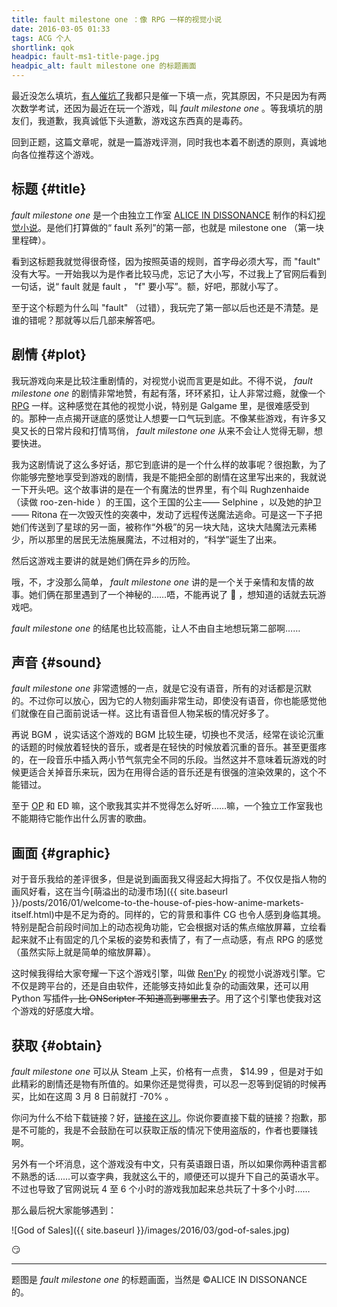 ```yaml
---
title: fault milestone one ：像 RPG 一样的视觉小说
date: 2016-03-05 01:33
tags: ACG 个人
shortlink: qok
headpic: fault-ms1-title-page.jpg
headpic_alt: fault milestone one 的标题画面
---
```


最近没怎么填坑，[有人催坑了](https://fiveyellowmice.com/posts/2015/10/hcv-ffmpeg-release-0-2.html#comment-2541041816)我都只是催一下填一点，究其原因，不只是因为有两次数学考试，还因为最近在玩一个游戏，叫 _fault milestone one_ 。等我填坑的朋友们，我道歉，我真诚低下头道歉，游戏这东西真的是毒药。

<!--more-->

回到正题，这篇文章呢，就是一篇游戏评测，同时我也本着不剧透的原则，真诚地向各位推荐这个游戏。

## 标题 {#title}

_fault milestone one_ 是一个由独立工作室 [ALICE IN DISSONANCE](http://projectwritten.com/) 制作的科幻[视觉小说](https://zh.wikipedia.org/wiki/%E8%A7%86%E8%A7%89%E5%B0%8F%E8%AF%B4)。是他们打算做的“ fault 系列”的第一部，也就是 milestone one （第一块里程碑）。

看到这标题我就觉得很奇怪，因为按照英语的规则，首字母必须大写，而 "fault" 没有大写。一开始我以为是作者比较马虎，忘记了大小写，不过我上了官网后看到一句话，说“ fault 就是 fault ， "f" 要小写”。额，好吧，那就小写了。

至于这个标题为什么叫 "fault" （过错），我玩完了第一部以后也还是不清楚。是谁的错呢？那就等以后几部来解答吧。

## 剧情 {#plot}

我玩游戏向来是比较注重剧情的，对视觉小说而言更是如此。不得不说， _fault milestone one_ 的剧情非常地赞，有起有落，环环紧扣，让人非常过瘾，就像一个 [RPG](https://zh.wikipedia.org/wiki/%E8%A7%92%E8%89%B2%E6%89%AE%E6%BC%94%E6%B8%B8%E6%88%8F) 一样。这种感觉在其他的视觉小说，特别是 Galgame 里，是很难感受到的。那种一点点揭开谜底的感觉让人想要一口气玩到底。不像某些游戏，有许多又臭又长的日常片段和打情骂俏， _fault milestone one_ 从来不会让人觉得无聊，想要快进。

我为这剧情说了这么多好话，那它到底讲的是一个什么样的故事呢？很抱歉，为了你能够完整地享受到游戏的剧情，我是不能把全部的剧情在这里写出来的，我就说一下开头吧。这个故事讲的是在一个有魔法的世界里，有个叫 Rughzenhaide （读做 roo-zen-hide ）的王国，这个王国的公主—— Selphine ，以及她的护卫—— Ritona 在一次毁灭性的突袭中，发动了远程传送魔法逃命。可是这一下子把她们传送到了星球的另一面，被称作“外极”的另一块大陆，这块大陆魔法元素稀少，所以那里的居民无法施展魔法，不过相对的，“科学”诞生了出来。

然后这游戏主要讲的就是她们俩在异乡的历险。

哦，不，才没那么简单， _fault milestone one_ 讲的是一个关于亲情和友情的故事。她们俩在那里遇到了一个神秘的……唔，不能再说了 :bow: ，想知道的话就去玩游戏吧。

_fault milestone one_ 的结尾也比较高能，让人不由自主地想玩第二部啊……

## 声音 {#sound}

_fault milestone one_ 非常遗憾的一点，就是它没有语音，所有的对话都是沉默的。不过你可以放心，因为它的人物刻画非常生动，即使没有语音，你也能感觉他们就像在自己面前说话一样。这比有语音但人物呆板的情况好多了。

再说 BGM ，说实话这个游戏的 BGM 比较生硬，切换也不灵活，经常在谈论沉重的话题的时候放着轻快的音乐，或者是在轻快的时候放着沉重的音乐。甚至更蛋疼的，在一段音乐中插入两小节气氛完全不同的乐段。当然这并不意味着玩游戏的时候更适合关掉音乐来玩，因为在用得合适的音乐还是有很强的渲染效果的，这个不能错过。

至于 [OP](https://www.youtube.com/watch?v=mvuWlqxtB7A) 和 ED 嘛，这个歌我其实并不觉得怎么好听……嘛，一个独立工作室我也不能期待它能作出什么厉害的歌曲。

## 画面 {#graphic}

对于音乐我给的差评很多，但是说到画面我又得竖起大拇指了。不仅仅是指人物的画风好看，这在当今[萌溢出的动漫市场]({{ site.baseurl }}/posts/2016/01/welcome-to-the-house-of-pies-how-anime-markets-itself.html)中是不足为奇的。同样的，它的背景和事件 CG 也令人感到身临其境。特别是配合前段时间加上的动态视角功能，它会根据对话的焦点缩放屏幕，立绘看起来就不止有固定的几个呆板的姿势和表情了，有了一点动感，有点 RPG 的感觉（虽然实际上就是简单的缩放屏幕）。

这时候我得给大家夸耀一下这个游戏引擎，叫做 [Ren'Py](http://www.renpy.org/) 的视觉小说游戏引擎。它不仅是跨平台的，还是自由软件，还能够支持如此复杂的动画效果，还可以用 Python 写插件<del>，比 ONScripter 不知道高到哪里去了</del>。用了这个引擎也使我对这个游戏的好感度大增。

## 获取 {#obtain}

_fault milestone one_ 可以从 Steam 上买，价格有一点贵， $14.99 ，但是对于如此精彩的剧情还是物有所值的。如果你还是觉得贵，可以忍一忍等到促销的时候再买，比如在这周 3 月 8 日前就打 -70% 。

你问为什么不给下载链接？好，[链接在这儿](http://store.steampowered.com/app/286260)。你说你要直接下载的链接？抱歉，那是不可能的，我是不会鼓励在可以获取正版的情况下使用盗版的，作者也要赚钱啊。

另外有一个坏消息，这个游戏没有中文，只有英语跟日语，所以如果你两种语言都不熟悉的话……可以查字典，我就这么干的，顺便还可以提升下自己的英语水平。不过也导致了官网说玩 4 至 6 个小时的游戏我加起来总共玩了十多个小时……

那么最后祝大家能够遇到：

![God of Sales]({{ site.baseurl }}/images/2016/03/god-of-sales.jpg)

:smirk:

--------------

题图是 _fault milestone one_ 的标题画面，当然是 &copy;ALICE IN DISSONANCE 的。
